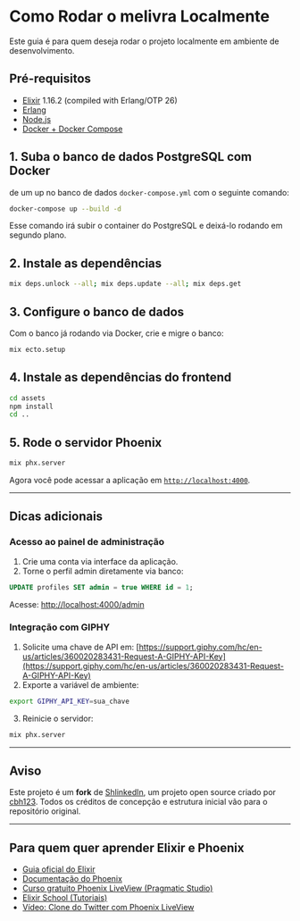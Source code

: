 # Como Rodar o melivra Localmente

Este guia é para quem deseja rodar o projeto localmente em ambiente de desenvolvimento.

## Pré-requisitos

* [Elixir](https://elixir-lang.org/install.html) 1.16.2 (compiled with Erlang/OTP 26)
* [Erlang](https://www.erlang.org/downloads)
* [Node.js](https://nodejs.org/)
* [Docker + Docker Compose](https://docs.docker.com/compose/install/)

## 1. Suba o banco de dados PostgreSQL com Docker

de um up no banco de dados  `docker-compose.yml` com o seguinte comando:


```bash
docker-compose up --build -d
```

Esse comando irá subir o container do PostgreSQL e deixá-lo rodando em segundo plano.

## 2. Instale as dependências

```bash
mix deps.unlock --all; mix deps.update --all; mix deps.get
```

## 3. Configure o banco de dados

Com o banco já rodando via Docker, crie e migre o banco:

```bash
mix ecto.setup
```

## 4. Instale as dependências do frontend

```bash
cd assets
npm install
cd ..
```

## 5. Rode o servidor Phoenix

```bash
mix phx.server
```

Agora você pode acessar a aplicação em [`http://localhost:4000`](http://localhost:4000).

---

## Dicas adicionais

### Acesso ao painel de administração

1. Crie uma conta via interface da aplicação.
2. Torne o perfil admin diretamente via banco:

```sql
UPDATE profiles SET admin = true WHERE id = 1;
```

Acesse: [http://localhost:4000/admin](http://localhost:4000/admin)

### Integração com GIPHY

1. Solicite uma chave de API em: [https://support.giphy.com/hc/en-us/articles/360020283431-Request-A-GIPHY-API-Key](https://support.giphy.com/hc/en-us/articles/360020283431-Request-A-GIPHY-API-Key)
2. Exporte a variável de ambiente:

```bash
export GIPHY_API_KEY=sua_chave
```

3. Reinicie o servidor:

```bash
mix phx.server
```

---

## Aviso

Este projeto é um **fork** de [ShlinkedIn](https://github.com/cbh123/shlinked), um projeto open source criado por [cbh123](https://github.com/cbh123). Todos os créditos de concepção e estrutura inicial vão para o repositório original.

---

## Para quem quer aprender Elixir e Phoenix

* [Guia oficial do Elixir](https://elixir-lang.org/getting-started/introduction.html)
* [Documentação do Phoenix](https://hexdocs.pm/phoenix/overview.html)
* [Curso gratuito Phoenix LiveView (Pragmatic Studio)](https://pragmaticstudio.com/courses/phoenix-liveview)
* [Elixir School (Tutoriais)](https://elixirschool.com/pt/)
* [Vídeo: Clone do Twitter com Phoenix LiveView](https://www.phoenixframework.org/blog/build-a-real-time-twitter-clone-in-15-minutes-with-live-view-and-phoenix-1-5)


